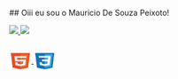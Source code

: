 <div align="left">
<br>
 
 </div>
  <div> 
  ## Oiii eu sou o Mauricio De Souza Peixoto!

  <a href="https://www.instagram.com/mauriciosouzzapeixoto/" target="_blank"> <img src = "https://img.shields.io/badge/Instagram-E4405F?style=for-the-badge&logo=instagram&logoColor=white"> </a>  <a href="https://www.linkedin.com/in/mauricio-de-souza-peixoto/" target="_blank"><a href="https://www.gmail.com/mauriciosouzzapeixoto@gmail.com/" target="_blank">
  <img src = "https://img.shields.io/badge/LinkedIn-0077B5?style=for-the-badge&logo=linkedin&logoColor=white">
</div>
  

<div style = "display: inline_block"> <br>
   <img align="center" alt="Rafa-HTML" height="30" width="40" src="https://raw.githubusercontent.com/devicons/devicon/master/icons/html5/html5-original.svg">
  <img align="center" alt="Rafa-CSS" height="30" width="40" src="https://raw.githubusercontent.com/devicons/devicon/master/icons/css3/css3-original.svg">
  <!--
  <img align="center" alt="Rafa-Js" height="30" width="40" src="https://raw.githubusercontent.com/devicons/devicon/master/icons/javascript/javascript-plain.svg">
  <img align="center" alt="Rafa-Ts" height="30" width="40" src="https://raw.githubusercontent.com/devicons/devicon/master/icons/typescript/typescript-plain.svg">
  <img align="center" alt="Rafa-React" height="30" width="40" src="https://raw.githubusercontent.com/devicons/devicon/master/icons/react/react-original.svg">
  <img align="center" alt="Rafa-Python" height="30" width="40" src="https://raw.githubusercontent.com/devicons/devicon/master/icons/python/python-original.svg">
  <img align="center" alt="Rafa-Csharp" height="30" width="40" src="https://raw.githubusercontent.com/devicons/devicon/master/icons/csharp/csharp-original.svg">
-->
</div>
  
  ##
